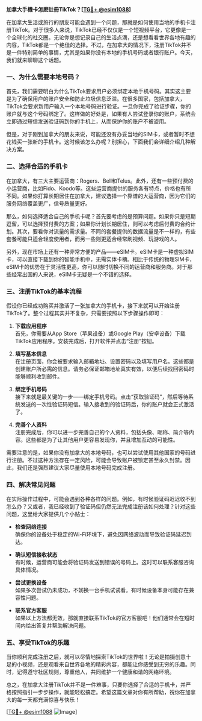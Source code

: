 **加拿大手機卡怎麽註冊TikTok？[[TG💪+ @esim1088](https://t.me/s/esim1088)]**

在加拿大生活或旅行的朋友可能会遇到一个问题，那就是如何使用当地的手机卡注册TikTok。对于很多人来说，TikTok已经不仅仅是一个短视频平台，它更像是一个全球化的社交圈。无论你是想记录自己的生活点滴，还是想看看世界各地有趣的内容，TikTok都是一个绝佳的选择。不过，在加拿大的情况下，注册TikTok并不是一件特别简单的事情，尤其是如果你没有本地的手机号码或者银行账户。今天，我们就来聊聊这个话题。

### 一、为什么需要本地号码？

首先，我们需要明白为什么TikTok要求用户必须绑定本地手机号码。其实这主要是为了确保用户的账户安全和防止垃圾信息泛滥。在很多国家，包括加拿大，TikTok会要求新用户输入一个本地号码进行验证。一旦你完成了验证步骤，你的账户就与这个号码绑定了。这样做的好处是，如果有人尝试登录你的账户，系统会立即通过短信发送验证码到你的手机上，从而保护你的账户不被盗用。

但是，对于刚到加拿大的朋友来说，可能还没有办妥当地的SIM卡，或者暂时不想花钱买一张新的手机卡。这时候该怎么办呢？别担心，下面我们会详细介绍几种解决方案。

### 二、选择合适的手机卡

在加拿大，有三大主要运营商：Rogers、Bell和Telus。此外，还有一些预付费的小运营商，比如Fido、Koodo等。这些运营商提供的服务各有特点，价格也有所不同。如果你打算长期居住在加拿大，建议选择一个靠谱的大运营商，因为它们的服务网络覆盖更广，信号质量更好。

那么，如何选择适合自己的手机卡呢？首先要考虑的是预算问题。如果你只是短期逗留，可以选择预付费的方案；如果你计划长期居住，则可以考虑后付费的合约计划。其次，要看你对流量的需求量。不同的套餐提供的数据流量是不一样的，有些套餐可能只适合轻度使用者，而另一些则更适合经常刷视频、玩游戏的人。

另外，现在市场上还有一种非常方便的产品——eSIM卡。eSIM卡是一种虚拟SIM卡，可以直接下载到你的智能手机中，无需实体卡槽。相比于传统的物理SIM卡，eSIM卡的优势在于灵活性更高，你可以随时切换不同的运营商和服务商。对于那些经常出国的人来说，eSIM卡无疑是一个不错的选择。

### 三、注册TikTok的基本流程

假设你已经成功购买并激活了一张加拿大的手机卡，接下来就可以开始注册TikTok了。整个过程其实并不复杂，只需要按照以下步骤操作即可：

1. **下载应用程序**  
   首先，你需要从App Store（苹果设备）或Google Play（安卓设备）下载TikTok应用程序。安装完成后，打开软件并点击“注册”按钮。

2. **填写基本信息**  
   在注册页面，你会被要求输入邮箱地址、设置密码以及填写用户名。这些都是创建账户所必需的信息。请务必保证邮箱地址真实有效，以便后续找回密码时能够顺利收到邮件。

3. **绑定手机号码**  
   接下来就是最关键的一步——绑定手机号码。点击“获取验证码”，然后等待系统发送的一次性验证码短信。输入接收到的验证码后，你的账户就会正式激活了。

4. **完善个人资料**  
   注册完成后，你可以进一步完善自己的个人资料，包括头像、昵称、简介等内容。这些都是为了让其他用户更容易发现你，并且增加互动的可能性。

需要注意的是，如果你没有加拿大的本地号码，也可以尝试使用其他国家的号码进行注册。不过这种方法存在一定风险，可能会导致账户被锁定甚至永久封禁。因此，我们还是强烈建议大家尽量使用本地号码完成注册。

### 四、解决常见问题

在实际操作过程中，可能会遇到各种各样的问题。例如，有时候验证码迟迟收不到怎么办？又或者，我已经收到了验证码但仍然无法完成注册该如何处理？针对这些问题，这里给大家提供几个小贴士：

- **检查网络连接**  
  确保你的设备处于稳定的Wi-Fi环境下，避免因网络波动而导致验证码延迟到达。
  
- **确认短信接收状态**  
  有时候，运营商可能会将验证码发送到错误的号码上。这时可以联系客服咨询具体情况。
  
- **尝试更换设备**  
  如果多次尝试仍未成功，不妨换一台手机试试看。有时候设备本身可能存在兼容性问题。

- **联系官方客服**  
  如果以上方法都无效，那就直接联系TikTok的官方客服吧！他们通常会在短时间内给出答复并帮助解决问题。

### 五、享受TikTok的乐趣

当你顺利完成注册之后，就可以尽情地探索TikTok的世界啦！无论是拍摄创意十足的小视频，还是观看来自世界各地的精彩内容，都能让你感受到无穷的乐趣。同时，记得遵守社区规则，尊重他人，共同维护一个健康和谐的网络环境。

总之，在加拿大注册TikTok并不是一件难事，只要你选择了合适的手机卡，并严格按照指引一步步操作，就能轻松搞定。希望这篇文章对你有所帮助，祝你在加拿大的每一天都充满惊喜与快乐！

[[TG💪+ @esim1088](https://t.me/s/esim1088) ![Image](https://i.postimg.cc/4NQfJmqS/Snipaste-2025-05-13-00-14-12.png)]